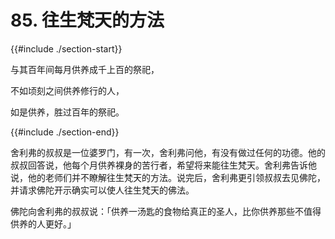 # 85. 往生梵天的方法
{{#include ./section-start}}

与其百年间每月供养成千上百的祭祀，

不如顷刻之间供养修行的人，

如是供养，胜过百年的祭祀。

{{#include ./section-end}}

舍利弗的叔叔是一位婆罗门，有一次，舍利弗问他，有没有做过任何的功德。他的叔叔回答说，他每个月供养裸身的苦行者，希望将来能往生梵天。舍利弗告诉他说，他的老师们并不瞭解往生梵天的方法。说完后，舍利弗更引领叔叔去见佛陀，并请求佛陀开示确实可以使人往生梵天的佛法。

佛陀向舍利弗的叔叔说：「供养一汤匙的食物给真正的圣人，比你供养那些不值得供养的人更好。」

